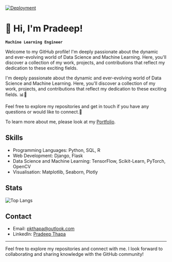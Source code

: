 [![Deployment](https://github.com/PradeepThapa/pradeepthapa.github.io/actions/workflows/jekyll-gh-pages.yml/badge.svg)](https://github.com/PradeepThapa/pradeepthapa.github.io/actions/workflows/jekyll-gh-pages.yml)

# 👋 Hi, I'm Pradeep!

**`Machine Learning Engineer`**

Welcome to my GitHub profile! I'm deeply passionate about the dynamic and ever-evolving world of Data Science and Machine Learning. Here, you'll discover a collection of my work, projects, and contributions that reflect my dedication to these exciting fields.

I'm deeply passionate about the dynamic and ever-evolving world of Data Science and Machine Learning. Here, you'll discover a collection of my work, projects, and contributions that reflect my dedication to these exciting fields. 📊🤖

Feel free to explore my repositories and get in touch if you have any questions or would like to connect.🌟

To learn more about me, please look at my [Portfolio](https://pradeepthapa.github.io).

## Skills

- Programming Languages: Python, SQL, R
- Web Development: Django, Flask
- Data Science and Machine Learning: TensorFlow, Scikit-Learn, PyTorch, OpenCV
- Visualisation: Matplotlib, Seaborn, Plotly

## Stats

![Top Langs](https://github-readme-stats.vercel.app/api/top-langs/?username=pradeepthapa&hide_progress=true&show_icons=true&theme=transparent)


## Contact

- Email: [pkthapa@outlook.com](pkthapa@outlook.com)
- LinkedIn: [Pradeep Thapa](https://www.linkedin.com/in/pradeepkumarthapa/)

---

Feel free to explore my repositories and connect with me. I look forward to collaborating and sharing knowledge with the GitHub community!
